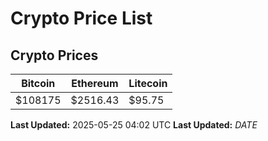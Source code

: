 # Crypto Price List

## Crypto Prices
| Bitcoin | Ethereum | Litecoin |
| ------- | -------- | -------- |
| $108175 | $2516.43 | $95.75 |
**Last Updated:** 2025-05-25 04:02 UTC
**Last Updated:** $DATE$
